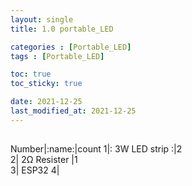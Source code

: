 ```yaml
---
layout: single
title: 1.0 portable_LED

categories : [Portable_LED]
tags : [Portable_LED]

toc: true
toc_sticky: true

date: 2021-12-25
last_modified_at: 2021-12-25
---
```


## 
Number|:name:|count
1|: 3W LED strip :|2  
2| 2Ω Resister |1  
3| ESP32
4| 